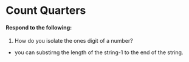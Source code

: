 # Count Quarters
#### Respond to the following:

1. How do you isolate the ones digit of a number?
  * you can substirng the length of the string-1 to the end of the string.
